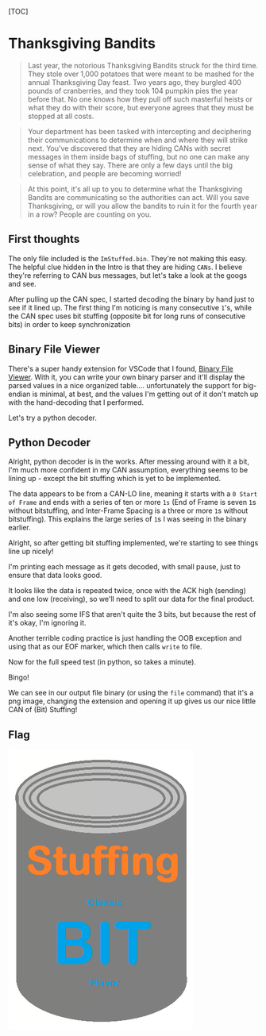 [TOC]

# Thanksgiving Bandits
> Last year, the notorious Thanksgiving Bandits struck for the third time. They stole over 1,000 potatoes that were meant to be mashed for the annual Thanksgiving Day feast. Two years ago, they burgled 400 pounds of cranberries, and they took 104 pumpkin pies the year before that. No one knows how they pull off such masterful heists or what they do with their score, but everyone agrees that they must be stopped at all costs.

> Your department has been tasked with intercepting and deciphering their communications to determine when and where they will strike next. You've discovered that they are hiding CANs with secret messages in them inside bags of stuffing, but no one can make any sense of what they say. There are only a few days until the big celebration, and people are becoming worried!

> At this point, it's all up to you to determine what the Thanksgiving Bandits are communicating so the authorities can act. Will you save Thanksgiving, or will you allow the bandits to ruin it for the fourth year in a row? People are counting on you.


## First thoughts

The only file included is the `ImStuffed.bin`. They're not making this easy. The helpful clue hidden in the Intro is that they are hiding `CANs`. I believe they're referring to CAN bus messages, but let's take a look at the googs and see.

After pulling up the CAN spec, I started decoding the binary by hand just to see if it lined up. The first thing I'm noticing is many consecutive `1`'s, while the CAN spec uses bit stuffing (opposite bit for long runs of consecutive bits) in order to keep synchronization

## Binary File Viewer

There's a super handy extension for VSCode that I found, [Binary File Viewer](https://marketplace.visualstudio.com/items?itemName=maziac.binary-file-viewer). With it, you can write your own binary parser and it'll display the parsed values in a nice organized table.... unfortunately the support for big-endian is minimal, at best, and the values I'm getting out of it don't match up with the hand-decoding that I performed. 

Let's try a python decoder.


## Python Decoder

Alright, python decoder is in the works. After messing around with it a bit, I'm much more confident in my CAN assumption, everything seems to be lining up - except the bit stuffing which is yet to be implemented.

The data appears to be from a CAN-LO line, meaning it starts with a `0 Start of Frame` and ends with a series of ten or more `1s` (End of Frame is seven `1`s without bitstuffing, and Inter-Frame Spacing is a three or more `1`s without bitstuffing). This explains the large series of `1`s I was seeing in the binary earlier.

Alright, so after getting bit stuffing implemented, we're starting to see things line up nicely!

I'm printing each message as it gets decoded, with small pause, just to ensure that data looks good.

It looks like the data is repeated twice, once with the ACK high (sending) and one low (receiving), so we'll need to split our data for the final product. 

I'm also seeing some IFS that aren't quite the 3 bits, but because the rest of it's okay, I'm ignoring it.

Another terrible coding practice is just handling the OOB exception and using that as our EOF marker, which then calls `write` to file.

Now for the full speed test (in python, so takes a minute).

Bingo!

We can see in our output file binary (or using the `file` command) that it's a png image, changing the extension and opening it up gives us our nice little CAN of (Bit) Stuffing!

## Flag

![Flag](out.png)